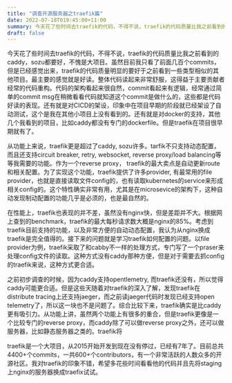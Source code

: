 ```yaml
---
title: "调查开源服务器之traefik篇"
date: 2022-07-18T019:45:00+11:00
summary: 今天花了些时间去traefik的代码，不得不说，traefik的代码质量比我之前看到的caddy，sozu都要好，不愧是大项目。虽然目前我只看了前面几百个commits，但是已经感觉出来，traefik的代码质量明显的要好于之前看到一些类型相似的其他项目。最主要的感觉就是好读。整体代码读起来非常舒服，这得益于主要贡献者经常的代码重构。代码的架构看起来很自然，commit看起来有逻辑，经常通过简单的commit msg在稍微看看代码就知道这个commit是做什么的，这些都是代码好读的表现。
draft: false
---
```


今天花了些时间去traefik的代码，不得不说，traefik的代码质量比我之前看到的caddy，sozu都要好，不愧是大项目。虽然目前我只看了前面几百个commits，但是已经感觉出来，traefik的代码质量明显的要好于之前看到一些类型相似的其他项目。最主要的感觉就是好读。整体代码读起来非常舒服，这得益于主要贡献者经常的代码重构。代码的架构看起来很自然，commit看起来有逻辑，经常通过简单的commit msg在稍微看看代码就知道这个commit是做什么的，这些都是代码好读的表现。还有就是对CICD的架设，印象中在项目早期的阶段就已经架设了自动测试，这个是我在其他小项目上没有看到的。还有就是对docker的支持，其他几个我看到的项目，比如caddy都没有专门的dockerfile。但是traefik在项目很早期就有了。

从功能上来说，traefik更是超过了caddy, sozu许多。tarfik不只支持动态配置，而且还支持circuit breaker, retry, websocket, reverse proxy/load balancing等等我需要的功能。作为一个reverse proxy， traefik的最大卖点是自动更新route和相关配置。为了实现这个功能，traefik提供了许多provider, 有最常用的file provider，也就是直接读取文件config的，也有读取kubernetes的service来形成相关config的。这个特性确实非常有用，尤其是在microsevice的架构下，这种自动发现制动配置的功能几乎是必须的，也是最自然的。

在性能上，traefik也表现的并不差，虽然没有nginx快，但是差距并不大。根据网上查到的benchmark，traefik的最大每秒请求数大概是nginx的85%。考虑到traefik目前支持的功能，以及非常方便的自动动态配置，我认为从nginx换成traefik是完全值得的。接下来的问题就是学习traefik如何配置的问题。以file provider为例，traefik采取了和cabby不一样的处理方式，专门写了一个praser来处理config文件的读取。这种方式没有caddy那种方便，但是对于需要去抓config的traefik来说，这种方式更合适。

之前初步调查的时候，因为caddy支持opentlemetry, 而traefik还没有，所以觉得caddy可能更合适。但是这些天随着对traefik的深入了解，发现traefik在distribute tracing上还支持jaeger，而之前读jaeger代码时发现已经支持open telemetry了，所以这一块也不是问题了。综合比较下来，traefik确实是比caddy更有吸引力。从功能上讲，虽然两个功能上有很多的重合，但是traefik更像是一个比较专门的reverse proxy，而caddy除了可以做reverse proxy之外，还可以做服务器，比如静态服务器之类的。traefik将

traefik是一个大项目，从2015开始开发到现在没有停过，已经有7年了。目前总共4400+个commits，一共600+个contributors，有一个非常活跃的人数众多的开源社区。我对traefik的印象不错，希望多花些时间看看他的代码并且先将staging上nginx的服务器换成traefix试试。